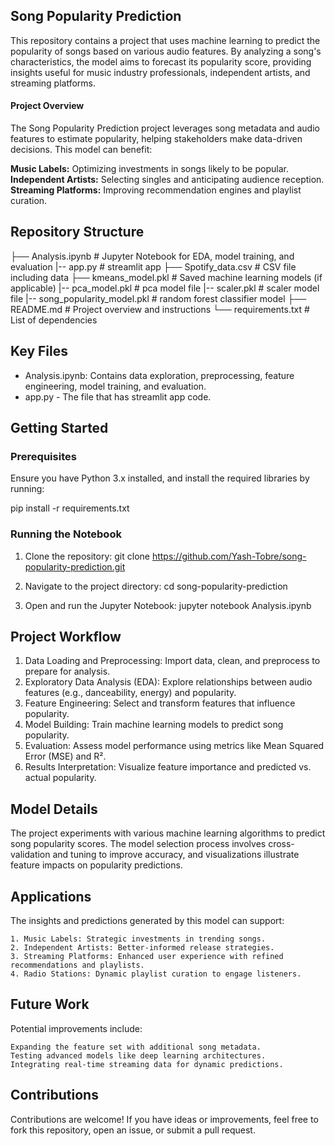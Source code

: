 


## Song Popularity Prediction
This repository contains a project that uses machine learning to predict the popularity of songs based on various audio features. By analyzing a song's characteristics, the model aims to forecast its popularity score, providing insights useful for music industry professionals, independent artists, and streaming platforms.

#### Project Overview
The Song Popularity Prediction project leverages song metadata and audio features to estimate popularity, helping stakeholders make data-driven decisions. This model can benefit:

**Music Labels:** Optimizing investments in songs likely to be popular.
**Independent Artists:** Selecting singles and anticipating audience reception.
**Streaming Platforms:** Improving recommendation engines and playlist curation.


## Repository Structure
├── Analysis.ipynb           # Jupyter Notebook for EDA, model training, and evaluation
|-- app.py                   # streamlit app
├── Spotify_data.csv         # CSV file including data
├── kmeans_model.pkl         # Saved machine learning models (if applicable)
|-- pca_model.pkl            # pca model file
|-- scaler.pkl               # scaler model file
|-- song_popularity_model.pkl # random forest classifier model
├── README.md                # Project overview and instructions
└── requirements.txt         # List of dependencies

## Key Files
- Analysis.ipynb: Contains data exploration, preprocessing, feature engineering, model training, and evaluation.
- app.py - The file that has streamlit app code.


## Getting Started
### Prerequisites
Ensure you have Python 3.x installed, and install the required libraries by running:

pip install -r requirements.txt

### Running the Notebook
1. Clone the repository:
git clone https://github.com/Yash-Tobre/song-popularity-prediction.git

2. Navigate to the project directory:
cd song-popularity-prediction

3. Open and run the Jupyter Notebook:
jupyter notebook Analysis.ipynb

## Project Workflow

1. Data Loading and Preprocessing: Import data, clean, and preprocess to prepare for analysis.
2. Exploratory Data Analysis (EDA): Explore relationships between audio features (e.g., danceability, energy) and popularity.
3. Feature Engineering: Select and transform features that influence popularity.
4. Model Building: Train machine learning models to predict song popularity.
5. Evaluation: Assess model performance using metrics like Mean Squared Error (MSE) and R².
6. Results Interpretation: Visualize feature importance and predicted vs. actual popularity.

## Model Details
The project experiments with various machine learning algorithms to predict song popularity scores. The model selection process involves cross-validation and tuning to improve accuracy, and visualizations illustrate feature impacts on popularity predictions.

## Applications
The insights and predictions generated by this model can support:

    1. Music Labels: Strategic investments in trending songs.
    2. Independent Artists: Better-informed release strategies.
    3. Streaming Platforms: Enhanced user experience with refined recommendations and playlists.
    4. Radio Stations: Dynamic playlist curation to engage listeners.

## Future Work

Potential improvements include:

    Expanding the feature set with additional song metadata.
    Testing advanced models like deep learning architectures.
    Integrating real-time streaming data for dynamic predictions.

## Contributions

Contributions are welcome! If you have ideas or improvements, feel free to fork this repository, open an issue, or submit a pull request.



